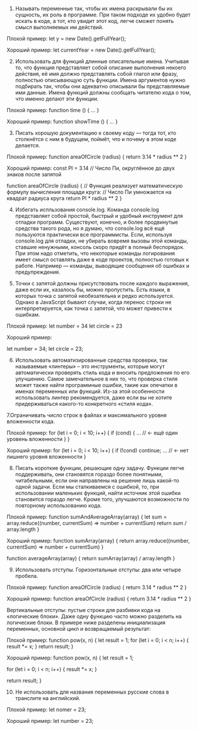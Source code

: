1. Называть переменные так, чтобы их имена раскрывали бы их сущность, их роль в программе. При таком подходе их удобно будет искать в коде, а тот, кто увидит этот код, легче сможет понять смысл выполняемых им действий.

Плохой пример:
let y = new Date().getFullYear();

Хороший пример:
let currentYear = new Date().getFullYear();

2. Использовать для функций длинные описательные имена. Учитывая то, что функция представляет собой описание выполнения некоего действия, её имя должно представлять собой глагол или фразу, полностью описывающую суть функции. Имена аргументов нужно подбирать так, чтобы они адекватно описывали бы представляемые ими данные. Имена функций должны сообщать читателю кода о том, что именно делают эти функции.

Плохой пример:
function time () {
...
}

Хороший пример:
function showTime () {
...
}

3. Писать хорошую документацию к своему коду — тогда тот, кто столкнётся с ним в будущем, поймёт, что и почему в этом коде делается. 

Плохой пример:
function areaOfCircle (radius) {
  return 3.14 * radius ** 2
}

Хороший пример:
const PI = 3.14 // Число Пи, округлённое до двух знаков после запятой

function areaOfCircle (radius) {
  // Функция реализует математическую формулу вычисления площади круга:
  // Число Пи умножается на квадрат радиуса круга
  return PI * radius ** 2
}

4. Избегать испльзования console.log. Команда console.log представляет собой простой, быстрый и удобный инструмент для отладки программ. Существуют, конечно, и более продвинутые средства такого рода, но я думаю, что console.log всё ещё пользуются практически все программисты. Если, используя console.log для отладки, не убирать вовремя вызовы этой команды, ставшие ненужными, консоль скоро придёт в полный беспорядок. При этом надо отметить, что некоторые команды логирования имеет смысл оставлять даже в коде проектов, полностью готовых к работе. Например — команды, выводящие сообщения об ошибках и предупреждения.

5. Точки с запятой должны присутствовать после каждого выражения, даже если их, казалось бы, можно пропустить.
Есть языки, в которых точка с запятой необязательна и редко используется. Однако в JavaScript бывают случаи, когда перенос строки не интерпретируется, как точка с запятой, что может привести к ошибкам. 

Плохой пример:
let number = 34
let circle = 23

Хороший пример:

let number = 34;
let circle = 23;

6. Использовать автоматизированные средства проверки, так называемые «линтеры» – это инструменты, которые могут автоматически проверять стиль кода и вносить предложения по его улучшению.
Самое замечательное в них то, что проверка стиля может также найти программные ошибки, такие как опечатки в именах переменных или функций. Из-за этой особенности использовать линтер рекомендуется, даже если вы не хотите придерживаться какого-то конкретного «стиля кода».

7.Ограничивать число строк в файлах и максимального уровня вложенности кода.

Плохой пример:
for (let i = 0; i < 10; i++) {
  if (cond) {
    ... // <- ещё один уровень вложенности
  }
}


Хороший пример:
for (let i = 0; i < 10; i++) {
  if (!cond) continue;
  ...  // <- нет лишнего уровня вложенности
}

8. Писать короткие функции, решающие одну задачу. Функции легче поддерживать, они становятся гораздо более понятными, читабельными, если они направлены на решение лишь какой-то одной задачи. Если мы сталкиваемся с ошибкой, то, при использовании маленьких функций, найти источник этой ошибки становится гораздо легче. Кроме того, улучшаются возможности по повторному использованию кода.


Плохой пример:
function sumAndAverageArray(array) {
  let sum = array.reduce((number, currentSum) => number + currentSum)
  return sum / array.length
}

Хороший пример:
function sumArray(array) {
  return array.reduce((number, currentSum) => number + currentSum)
}

function averageArray(array) {
  return sumArray(array) / array.length
}

9. Использовать отступы.
Горизонтальные отступы: два или четыре пробела.

Плохой пример:
function areaOfCircle (radius) {
return 3.14 * radius ** 2
}

Хороший пример:
function areaOfCircle (radius) {
  return 3.14 * radius ** 2
}


Вертикальные отступы: пустые строки для разбивки кода на «логические блоки».
Даже одну функцию часто можно разделить на логические блоки. В примере ниже разделены инициализация переменных, основной цикл и возвращаемый результат:


Плохой пример:
function pow(x, n) {
  let result = 1;
  for (let i = 0; i < n; i++) {
  result *= x;
  }
  return result;
}

Хороший пример:
function pow(x, n) {
  let result = 1;
                
  for (let i = 0; i < n; i++) {
    result *= x;
  }
               
  return result;
}

10. Не использовать для названия переменных русские слова в транслите на английский.

Плохой пример:
let nomer = 23;

Хороший пример:
let number = 23;